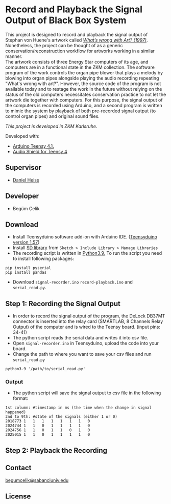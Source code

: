 # Record and Playback the Signal Output of Black Box System

This project is designed to record and playback the signal output of Stephan von Huene's artwork called _[What’s wrong with Art? (1997)](https://zkm.de/en/artwork/whats-wrong-with-art)_. Nonetheless, the project can be thought of as a generic conservation/reconstruction workflow for artworks working in a similar manner. </br>
The artwork consists of three Energy Star computers of its age, and computers are in a functional state in the ZKM collection. The software program of the work controls the organ pipe blower that plays a melody by blowing into organ pipes alongside playing the audio recording repeating "What's wrong with art?". However, the source code of the program is not available today and to restage the work in the future without relying on the status of the old computers necessitates conservation practice to not let the artwork die together with computers. For this purpose, the signal output of the computers is recorded using Arduino, and a second program is written to mimic the system by playback of both pre-recorded signal output (to control organ pipes) and original sound files.

_This project is developed in ZKM Karlsruhe._

Developed with:
- [Arduino Teensy 4.1.](https://www.pjrc.com/store/teensy41.html)
- [Audio Shield for Teensy 4](https://www.pjrc.com/store/teensy3_audio.html)

## Supervisor
- [Daniel Heiss](https://zkm.de/de/person/daniel-heiss)

## Developer
- Begüm Çelik

## Download
- Install Teensyduino software add-on with Arduino IDE. ([Teensyduino version 1.57](https://www.pjrc.com/teensy/td_download.html))
- Install [SD library](https://www.arduino.cc/reference/en/libraries/sd/) from `Sketch > Include Library > Manage Libraries`
- The recording script is written in [Python3.9.](https://www.python.org/downloads/release/python-390/) To run the script you need to install following packages:
```
pip install pyserial
pip install pandas
```
- Download `signal-recorder.ino` `record-playback.ino` and `serial_read.py`.

## Step 1: Recording the Signal Output
- In order to record the signal output of the program, the DeLock DB37MT connector is inserted into the relay card (SMARTLAB, 8 Channels Relay Output) of the computer and is wired to the Teensy board. (input pins: 34-41)
- The python script reads the serial data and writes it into csv file.
- Open `signal-recorder.ino` in Teensyduino, upload the code into your board.
- Change the path to where you want to save your csv files and run `serial_read.py` </br>
```
python3.9 '/path/to/serial_read.py'
```

### Output
- The python script will save the signal output to csv file in the following format:
```
1st column: #timestamp in ms (the time when the change in signal happened)
2nd to 9th: #state of the signals (either 1 or 0)
2018773	1	1	1	1	1	1	1	0
2024744	1	1	0	1	1	1	1	0
2024756	1	1	0	1	1	0	1	0
2025015	1	1	0	1	1	1	1	0
```

## Step 2: Playback the Recording


## Contact
begumcelik@sabanciuniv.edu

## License 

